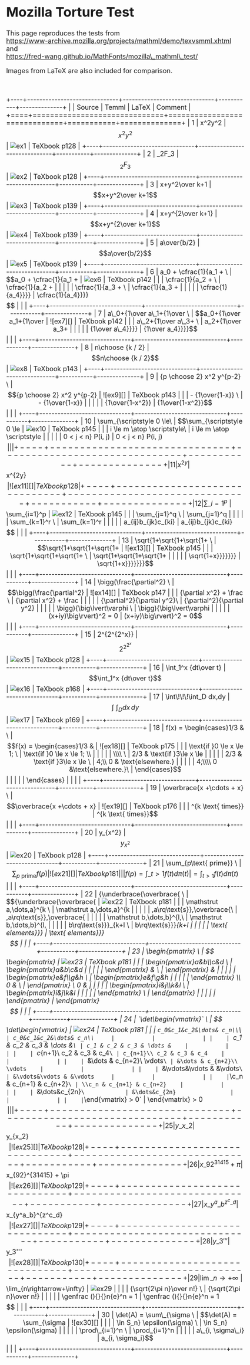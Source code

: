 <!DOCTYPE html>
<html lang="en">
<head>
  <meta charset="utf-8">
  <meta name="viewport" content="initial-scale=1">
  <title>Temml Mozilla Tests</title>
  <link rel="stylesheet" href="../docs/docStyles.css">
  <link rel="stylesheet" type="text/css" href="../assets/Temml-Latin-Modern.css">
  <script src="./temmlPostProcess.js"></script>
  <style>
    body{font-size: 18px}
    table tr > td:nth-of-type(2),
    table tr > td:nth-of-type(5) { font-size: 8pt; font-family: Consolas, "Courier New", Courier, monospace; }
    table tr > td:nth-of-type(4) { text-align: center; }
  </style>
</head>

<body>

# Mozilla Torture Test

This page reproduces the tests from \
https://www-archive.mozilla.org/projects/mathml/demo/texvsmml.xhtml and \
https://fred-wang.github.io/MathFonts/mozilla\_mathml\_test/

Images from LaTeX are also included for comparison.

<br>

+----+------------------------------+------------------------------+-----------+--------------+
|    | Source                       | Temml                        | LaTeX     | Comment      |
+====+==============================+==============================+===========+==============+
| 1  | x^2y^2                       | $$x^2y^2$$                   | ![ex1][]  | TeXbook p128 |
+----+------------------------------+------------------------------+-----------+--------------+
| 2  | \_2F\_3                      | $$_2F_3$$                    | ![ex2][]  | TeXbook p128 |
+----+------------------------------+------------------------------+-----------+--------------+
| 3  | x+y^2\over k+1               | $$x+y^2\over k+1$$           | ![ex3][]  | TeXbook p139 |
+----+------------------------------+------------------------------+-----------+--------------+
| 4  | x+y^{2\over k+1}             | $$x+y^{2\over k+1}$$         | ![ex4][]  | TeXbook p139 |
+----+------------------------------+------------------------------+-----------+--------------+
| 5  | a\over{b/2}                  | $$a\over{b/2}$$              | ![ex5][]  | TeXbook p139 |
+----+------------------------------+------------------------------+-----------+--------------+
| 6  | a\_0 + \cfrac{1}{a\_1 +  \   | $$a_0 + \cfrac{1}{a_1 +      | ![ex6][]  | TeXbook p142 |
|    | \cfrac{1}{a\_2 +  \          | \cfrac{1}{a_2 +              |           |              |
|    | \cfrac{1}{a\_3 +  \          | \cfrac{1}{a_3 +              |           |              |
|    | \cfrac{1}{a\_4}}}}           | \cfrac{1}{a_4}}}}$$          |           |              |
+----+------------------------------+------------------------------+-----------+--------------+
| 7  | a\_0+{1\over a\_1+{1\over \  | $$a_0+{1\over a_1+{1\over    | ![ex7][]  | TeXbook p142 |
|    | a\_2+{1\over a\_3+ \         | a_2+{1\over a_3+             |           |              |
|    | {1\over a\_4}}}}             | {1\over a_4}}}}$$            |           |              |
+----+------------------------------+------------------------------+-----------+--------------+
| 8  | n\choose {k / 2}             | $$n\choose {k / 2}$$         | ![ex8][]  | TeXbook p143 |
+----+------------------------------+------------------------------+-----------+--------------+
| 9  | {p \choose 2} x^2 y^{p-2} \  | $${p \choose 2} x^2 y^{p-2}  | ![ex9][]  | TeXbook p143 |
|    | - {1\over{1-x}} \            | - {1\over{1-x}}              |           |              |
|    | {1\over{1-x^2}}              | {1\over{1-x^2}}$$            |           |              |
+----+------------------------------+------------------------------+-----------+--------------+
| 10 | \sum\_{\scriptstyle 0 \le\   | $$\sum_{\scriptstyle 0 \le   | ![ex10][] | TeXbook p145 |
|    | i \le m \atop \scriptstyle\  | i \le m \atop \scriptstyle   |           |              |
|    | 0 < j < n} P(i, j)           | 0 < j < n} P(i, j)$$         |           |              |
+----+------------------------------+------------------------------+-----------+--------------+
| 11 | x^{2y}                       | $$x^{2y}$$                   | ![ex11][] | TeXbook p128 |
+----+------------------------------+------------------------------+-----------+--------------+
| 12 | \sum\_{i=1}^p \              | $$\sum_{i=1}^p               | ![ex12][] | TeXbook p145 |
|    | \sum\_{j=1}^q \              | \sum_{j=1}^q                 |           |              |
|    | \sum\_{k=1}^r \              | \sum_{k=1}^r                 |           |              |
|    | a\_{ij}b\_{jk}c\_{ki}        | a_{ij}b_{jk}c_{ki}$$         |           |              |
+----+------------------------------+------------------------------+-----------+--------------+
| 13 | \sqrt{1+\sqrt{1+\sqrt{1+ \   | $$\sqrt{1+\sqrt{1+\sqrt{1+   | ![ex13][] | TeXbook p145 |
|    | \sqrt{1+\sqrt{1+\sqrt{1+ \   | \sqrt{1+\sqrt{1+\sqrt{1+     |           |              |
|    | \sqrt{1+x}}}}}}}             | \sqrt{1+x}}}}}}}$$           |           |              |
+----+------------------------------+------------------------------+-----------+--------------+
| 14 | \bigg(\frac{\partial^2} \    | $$\bigg(\frac{\partial^2}    | ![ex14][] | TeXbook p147 |
|    | {\partial x^2} + \frac \     | {\partial x^2} + \frac       |           |              |
|    | {\partial^2}{\partial y^2}\  | {\partial^2}{\partial y^2}   |           |              |
|    | \bigg){\big\lvert\varphi \   | \bigg){\big\lvert\varphi     |           |              |
|    | (x+iy)\big\rvert}^2 = 0      | (x+iy)\big\rvert}^2 = 0$$    |           |              |
+----+------------------------------+------------------------------+-----------+--------------+
| 15 | 2^{2^{2^x}}                  | $$2^{2^{2^x}}$$              | ![ex15][] | TeXbook p128 |
+----+------------------------------+------------------------------+-----------+--------------+
| 16 | \int\_1^x {dt\over t}        | $$\int_1^x {dt\over t}$$     | ![ex16][] | TeXbook p168 |
+----+------------------------------+------------------------------+-----------+--------------+
| 17 | \int\\!\\!\\!\int\_D dx\,dy  | $$\int\!\!\!\int_D dx\,dy$$  | ![ex17][] | TeXbook p169 |
+----+------------------------------+------------------------------+-----------+--------------+
| 18 | f(x) = \begin{cases}1/3 & \  | $$f(x) = \begin{cases}1/3 &  | ![ex18][] | TeXbook p175 |
|    | \text{if }0 \le x \le 1; \   | \text{if }0 \le x \le 1; \\  |           |              |
|    | \\\\ \                       | 2/3 & \text{if }3\le x \le   |           |              |
|    | 2/3 & \text{if }3\le x \le \ | 4;\\ 0 & \text{elsewhere.}   |           |              |
|    | 4;\\\\ 0 &\text{elsewhere.}\ | \end{cases}$$                |           |              |
|    | \end{cases}                  |                              |           |              |
+----+------------------------------+------------------------------+-----------+--------------+
| 19 | \overbrace{x +\cdots + x}  \ | $$\overbrace{x +\cdots + x}  | ![ex19][] | TeXbook p176 |
|    | ^{k \text{ times}}           | ^{k \text{ times}}$$         |           |              |
+----+------------------------------+------------------------------+-----------+--------------+
| 20 | y\_{x^2}                     | $$y_{x^2}$$                  | ![ex20][] | TeXbook p128 |
+----+------------------------------+------------------------------+-----------+--------------+
| 21 | \sum\_{p\text{ prime}} \     | $$\sum_{p\text{ prime}}f(p)  | ![ex21][] | TeXbook p181 |
|    | f(p)=\int\_{t>1} f(t)d\pi(t) | =\int_{t>1} f(t)d\pi(t)$$    |           |              |
+----+------------------------------+------------------------------+-----------+--------------+
| 22 | \{\underbrace{\overbrace{ \  | $$\{\underbrace{\overbrace{  | ![ex22][] | TeXbook p181 |
|    | \mathstrut a,\dots,a}^{k  \  | \mathstrut a,\dots,a}^{k     |           |              |
|    | \,a\rq\text{s}},\overbrace{\ | \,a\rq\text{s}},\overbrace{  |           |              |
|    | \mathstrut b,\dots,b}^{l\,\  | \mathstrut b,\dots,b}^{l\,   |           |              |
|    | b\rq\text{s}}}\_{k+l \       | b\rq\text{s}}}_{k+l          |           |              |
|    | \text{ elements}}\}          | \text{ elements}}\}$$        |           |              |
+----+------------------------------+------------------------------+-----------+--------------+
| 23 | \begin{pmatrix} \            | $$\begin{pmatrix}            | ![ex23][] | TeXbook p181 |
|    | \begin{pmatrix}a&b\\\\c&d \  | \begin{pmatrix}a&b\\c&d      |           |              |
|    | \end{pmatrix} & \            | \end{pmatrix} &              |           |              |
|    | \begin{pmatrix}e&f\\\\g&h \  | \begin{pmatrix}e&f\\g&h      |           |              |
|    | \end{pmatrix} \\\\ 0 & \     | \end{pmatrix} \\ 0 &         |           |              |
|    | \begin{pmatrix}i&j\\\\k&l \  | \begin{pmatrix}i&j\\k&l      |           |              |
|    | \end{pmatrix} \              | \end{pmatrix}                |           |              |
|    | \end{pmatrix}                | \end{pmatrix}$$              |           |              |
+----+------------------------------+------------------------------+-----------+--------------+
| 24 | `\det\begin{vmatrix}` \      | $$\det\begin{vmatrix}        | ![ex24][] | TeXbook p181 |
|    | `c_0&c_1&c_2&\dots& c_n\\`\ `| c_0&c_1&c_2&\dots& c_n\\     |           |              |
|    | `c_1 & c_2 & c_3 & \dots &`\ | c_1 & c_2 & c_3 & \dots &    |           |              |
|    | `c_{n+1}\\ c_2 & c_3 & c_4`\ | c_{n+1}\\ c_2 & c_3 & c_4    |           |              |
|    | `&\dots & c_{n+2}\\ \vdots`\ | &\dots & c_{n+2}\\ \vdots    |           |              |
|    | `&\vdots&\vdots & &\vdots` \ | &\vdots&\vdots & &\vdots     |           |              |
|    | `\\c_n & c_{n+1} & c_{n+2}`\ | \\c_n & c_{n+1} & c_{n+2}    |           |              |
|    | `&\dots&c_{2n}` \            | &\dots&c_{2n}                |           |              |
|    | `\end{vmatrix} > 0`          | \end{vmatrix} > 0$$          |           |              |
+----+------------------------------+------------------------------+-----------+--------------+
| 25 | y\_{x\_2}                    | $$y_{x_2}$$                  | ![ex25][] | TeXbook p128 |
+----+------------------------------+------------------------------+-----------+--------------+
| 26 | x\_{92}^{31415} + \pi        | $$x_{92}^{31415} + \pi$$     | ![ex26][] | TeXbook p129 |
+----+------------------------------+------------------------------+-----------+--------------+
| 27 | x\_{y^a\_b}^{z^c\_d}         | $$x_{y^a_b}^{z^c_d}$$        | ![ex27][] | TeXbook p129 |
+----+------------------------------+------------------------------+-----------+--------------+
| 28 | y\_3'''                      | $$y_3'''$$                   | ![ex28][] | TeXbook p130 |
+----+------------------------------+------------------------------+-----------+--------------+
| 29 | \lim\_{n\rightarrow+\infty}\ | $$\lim_{n\rightarrow+\infty} | ![ex29][] |              |
|    | {\sqrt{2\pi n}\over n!} \    | {\sqrt{2\pi n}\over n!}      |           |              |
|    | \genfrac (){}{}n{e}^n = 1    | \genfrac (){}{}n{e}^n = 1$$  |           |              |
+----+------------------------------+------------------------------+-----------+--------------+
| 30 | \det(A) = \sum\_{\sigma \    | $$\det(A) = \sum_{\sigma     | ![ex30][] |              |
|    | \in S_n} \epsilon(\sigma) \  | \in S_n} \epsilon(\sigma)    |           |              |
|    | \prod\_{i=1}^n \             | \prod_{i=1}^n                |           |              |
|    | a\_{i, \sigma\_i}            | a_{i, \sigma_i}$$            |           |              |
+----+------------------------------+------------------------------+-----------+--------------+

[ex1]: images/ex1.gif
[ex2]: images/ex2.gif
[ex3]: images/ex3.gif
[ex4]: images/ex4.gif
[ex5]: images/ex5.gif
[ex6]: images/ex6.gif
[ex7]: images/ex7.gif
[ex8]: images/ex8.gif
[ex9]: images/ex9.gif
[ex10]: images/ex10.gif
[ex11]: images/ex11.gif
[ex12]: images/ex12.gif
[ex13]: images/ex13.gif
[ex14]: images/ex14.gif
[ex15]: images/ex15.gif
[ex16]: images/ex16.gif
[ex17]: images/ex17.gif
[ex18]: images/ex18.gif
[ex19]: images/ex19.gif
[ex20]: images/ex20.gif
[ex21]: images/ex21.gif
[ex22]: images/ex22.gif
[ex23]: images/ex23.gif
[ex24]: images/ex24.gif
[ex25]: images/ex25.gif
[ex26]: images/ex26.gif
[ex27]: images/ex27.gif
[ex28]: images/ex28.gif
[ex29]: images/ex29.png
[ex30]: images/ex30.png

</body>
</html>
